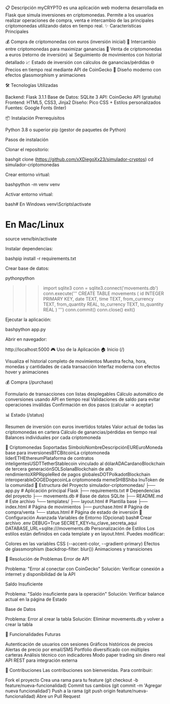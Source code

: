 📋 Descripción
myCRYPTO es una aplicación web moderna desarrollada en Flask que simula inversiones en criptomonedas. Permite a los usuarios realizar operaciones de compra, venta e intercambio de las principales criptomonedas utilizando datos en tiempo real.
✨ Características Principales

💰 Compra de criptomonedas con euros (inversión inicial)
🔄 Intercambio entre criptomonedas para maximizar ganancias
💸 Venta de criptomonedas a euros (retorno de inversión)
📊 Seguimiento de movimientos con historial detallado
📈 Estado de inversión con cálculos de ganancias/pérdidas
🌐 Precios en tiempo real mediante API de CoinGecko
🎨 Diseño moderno con efectos glassmorphism y animaciones

🛠️ Tecnologías Utilizadas

Backend: Flask 3.1.1
Base de Datos: SQLite 3
API: CoinGecko API (gratuita)
Frontend: HTML5, CSS3, Jinja2
Diseño: Pico CSS + Estilos personalizados
Fuentes: Google Fonts (Inter)

📦 Instalación
Prerrequisitos

Python 3.8 o superior
pip (gestor de paquetes de Python)

Pasos de instalación

Clonar el repositorio:

bashgit clone (https://github.com/xXDiegoXx23/simulador-cryptos)
cd simulador-criptomonedas

Crear entorno virtual:

bashpython -m venv venv

Activar entorno virtual:

bash# En Windows
venv\Scripts\activate

# En Mac/Linux
source venv/bin/activate

Instalar dependencias:

bashpip install -r requirements.txt

Crear base de datos:

pythonpython
>>> import sqlite3
>>> conn = sqlite3.connect('movements.db')
>>> conn.execute('''
    CREATE TABLE movements (
        id INTEGER PRIMARY KEY,
        date TEXT,
        time TEXT,
        from_currency TEXT,
        from_quantity REAL,
        to_currency TEXT,
        to_quantity REAL
    )
''')
>>> conn.commit()
>>> conn.close()
>>> exit()

Ejecutar la aplicación:

bashpython app.py

Abrir en navegador:

http://localhost:5000
🎮 Uso de la Aplicación
🏠 Inicio (/)

Visualiza el historial completo de movimientos
Muestra fecha, hora, monedas y cantidades de cada transacción
Interfaz moderna con efectos hover y animaciones

💰 Compra (/purchase)

Formulario de transacciones con listas desplegables
Cálculo automático de conversiones usando API en tiempo real
Validaciones de saldo para evitar operaciones inválidas
Confirmación en dos pasos (calcular → aceptar)

📊 Estado (/status)

Resumen de inversión con euros invertidos totales
Valor actual de todas las criptomonedas en cartera
Cálculo de ganancias/pérdidas en tiempo real
Balances individuales por cada criptomoneda

💱 Criptomonedas Soportadas
SímboloNombreDescripciónEUREuroMoneda base para inversionesBTCBitcoinLa criptomoneda líderETHEthereumPlataforma de contratos inteligentesUSDTTetherStablecoin vinculado al dólarADACardanoBlockchain de tercera generaciónSOLSolanaBlockchain de alto rendimientoXRPRippleRed de pagos globalesDOTPolkadotBlockchain interoperableDOGEDogecoinLa criptomoneda memeSHIBShiba InuToken de la comunidad
📂 Estructura del Proyecto
simulador-criptomonedas/
├── app.py                 # Aplicación principal Flask
├── requirements.txt       # Dependencias del proyecto
├── movements.db          # Base de datos SQLite
├── README.md             # Este archivo
└── templates/
    ├── layout.html       # Plantilla base
    ├── index.html        # Página de movimientos
    ├── purchase.html     # Página de compra/venta
    └── status.html       # Página de estado de inversión
🔧 Configuración Avanzada
Variables de Entorno (Opcional)
bash# Crear archivo .env
DEBUG=True
SECRET_KEY=tu_clave_secreta_aqui
DATABASE_URL=sqlite:///movements.db
Personalización de Estilos
Los estilos están definidos en cada template y en layout.html. Puedes modificar:

Colores en las variables CSS (--accent-color, --gradient-primary)
Efectos de glassmorphism (backdrop-filter: blur())
Animaciones y transiciones

🐛 Resolución de Problemas
Error de API

Problema: "Error al conectar con CoinGecko"
Solución: Verificar conexión a internet y disponibilidad de la API

Saldo Insuficiente

Problema: "Saldo insuficiente para la operación"
Solución: Verificar balance actual en la página de Estado

Base de Datos

Problema: Error al crear la tabla
Solución: Eliminar movements.db y volver a crear la tabla

🚀 Funcionalidades Futuras

 Autenticación de usuarios con sesiones
 Gráficos históricos de precios
 Alertas de precio por email/SMS
 Portfolio diversificado con múltiples carteras
 Análisis técnico con indicadores
 Modo paper trading sin dinero real
 API REST para integración externa

🤝 Contribuciones
Las contribuciones son bienvenidas. Para contribuir:

Fork el proyecto
Crea una rama para tu feature (git checkout -b feature/nueva-funcionalidad)
Commit tus cambios (git commit -m 'Agregar nueva funcionalidad')
Push a la rama (git push origin feature/nueva-funcionalidad)
Abre un Pull Request
